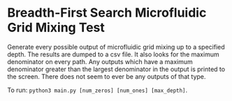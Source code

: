# Breadth-First Search Microfluidic Grid Mixing Test

Generate every possible output of microfluidic grid mixing up to a specified depth.
The results are dumped to a csv file. It also looks for the maximum denominator on
every path. Any outputs which have a maximum denominator greater than the largest
denominator in the output is printed to the screen. There does not seem to ever be
any outputs of that type.

To run: `python3 main.py [num_zeros] [num_ones] [max_depth]`.
